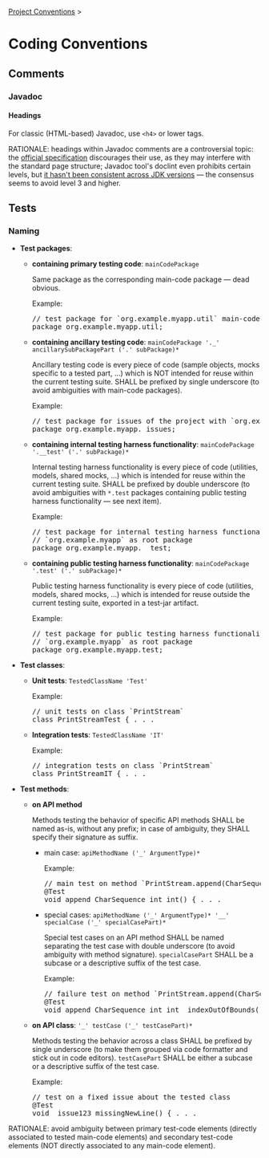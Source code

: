 <!--
  SPDX-FileCopyrightText: 2025 Stefano Chizzolini and contributors

  SPDX-License-Identifier: CC-BY-SA-4.0
-->

[Project Conventions](conventions.md) >

# Coding Conventions

## Comments

### Javadoc

#### Headings

For classic (HTML-based) Javadoc, use `<h4>` or lower tags.

RATIONALE: headings within Javadoc comments are a controversial topic: the [official specification](https://docs.oracle.com/en/java/javase/11/docs/specs/doc-comment-spec.html) discourages their use, as they may interfere with the standard page structure; Javadoc tool's doclint even prohibits certain levels, but [it hasn't been consistent across JDK versions](https://bugs.openjdk.org/browse/JDK-8223552) — the consensus seems to avoid level 3 and higher.

## Tests

### Naming

- **Test packages**:

    - **containing primary testing code**: `mainCodePackage`

      Same package as the corresponding main-code package — dead obvious.

      Example:
      <pre>
      // test package for `org.example.myapp.util` main-code package
      package org.example.myapp.util;</pre>

    - **containing ancillary testing code**: `mainCodePackage '._' ancillarySubPackagePart ('.' subPackage)*`

      Ancillary testing code is every piece of code (sample objects, mocks specific to a tested part, ...) which is NOT intended for reuse within the current testing suite. SHALL be prefixed by single underscore (to avoid ambiguities with main-code packages).

      Example:
      <pre>
      // test package for issues of the project with `org.example.myapp` as root package
      package org.example.myapp._issues;</pre>

    - **containing internal testing harness functionality**: `mainCodePackage '.__test' ('.' subPackage)*`

      Internal testing harness functionality is every piece of code (utilities, models, shared mocks, ...) which is intended for reuse within the current testing suite. SHALL be prefixed by double underscore (to avoid ambiguities with `*.test` packages containing public testing harness functionality — see next item).

      Example:
      <pre>
      // test package for internal testing harness functionality of the project with
      // `org.example.myapp` as root package
      package org.example.myapp.__test;</pre>

    - **containing public testing harness functionality**: `mainCodePackage '.test' ('.' subPackage)*`

      Public testing harness functionality is every piece of code (utilities, models, shared mocks, ...) which is intended for reuse outside the current testing suite, exported in a test-jar artifact.

      Example:
      <pre>
      // test package for public testing harness functionality of the project with
      // `org.example.myapp` as root package
      package org.example.myapp.test;</pre>

- **Test classes**:

    - **Unit tests**: `TestedClassName 'Test'`

      Example:
      <pre>
      // unit tests on class `PrintStream`
      class PrintStreamTest { . . .</pre>

    - **Integration tests**: `TestedClassName 'IT'`

      Example:
      <pre>
      // integration tests on class `PrintStream`
      class PrintStreamIT { . . .</pre>

- **Test methods**:
    - **on API method**

      Methods testing the behavior of specific API methods SHALL be named as-is, without any prefix; in case of ambiguity, they SHALL specify their signature as suffix.

      - main case: `apiMethodName ('_' ArgumentType)*`

        Example:
        <pre>
        // main test on method `PrintStream.append(CharSequence, int, int)`
        @Test
        void append_CharSequence_int_int() { . . .</pre>

      - special cases: `apiMethodName ('_' ArgumentType)* '__' specialCase ('_' specialCasePart)*`

        Special test cases on an API method SHALL be named separating the test case with double underscore (to avoid ambiguity with method signature). `specialCasePart` SHALL be a subcase or a descriptive suffix of the test case.

        Example:
        <pre>
        // failure test on method `PrintStream.append(CharSequence, int, int)`
        @Test
        void append_CharSequence_int_int__indexOutOfBounds() { . . .</pre>

    - **on API class**: `'_' testCase ('_' testCasePart)*`

      Methods testing the behavior across a class SHALL be prefixed by single underscore (to make them grouped via code formatter and stick out in code editors). `testCasePart` SHALL be either a subcase or a descriptive suffix of the test case.

      Example:
      <pre>
      // test on a fixed issue about the tested class
      @Test
      void _issue123_missingNewLine() { . . .</pre>

RATIONALE: avoid ambiguity between primary test-code elements (directly associated to tested main-code elements) and secondary test-code elements (NOT directly associated to any main-code element).
